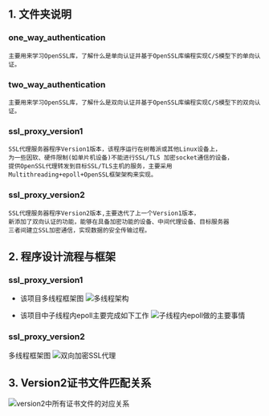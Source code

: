 ## 1. 文件夹说明 
### one_way_authentication
	主要用来学习OpenSSL库，了解什么是单向认证并基于OpenSSL库编程实现C/S模型下的单向认证。
### two_way_authentication
	主要用来学习OpenSSL库，了解什么是双向认证并基于OpenSSL库编程实现C/S模型下的双向认证。
### ssl_proxy_version1
	SSL代理服务器程序Version1版本，该程序运行在树莓派或其他Linux设备上，
	为一些因软、硬件限制(如单片机设备)不能进行SSL/TLS 加密socket通信的设备，
	提供OpenSSL代理转发到目标SSL/TLS主机的服务，主要采用Multithreading+epoll+OpenSSL框架架构来实现。
### ssl_proxy_version2
	SSL代理服务器程序Version2版本,主要迭代了上一个Version1版本，
	新添加了双向认证的功能，能够在具备加密功能的设备、中间代理设备、目标服务器
	三者间建立SSL加密通信，实现数据的安全传输过程。
## 2. 程序设计流程与框架
### ssl_proxy_version1
- 该项目多线程框架图
![多线程架构](https://images.gitee.com/uploads/images/2020/0820/112640_565da807_5112813.png "多线程.png")

- 该项目中子线程内epoll主要完成如下工作
![子线程内epoll做的主要事情](https://images.gitee.com/uploads/images/2020/0820/000909_d2b12245_5112813.png "epoll.png")

### ssl_proxy_version2
多线程框架图
![双向加密SSL代理](https://images.gitee.com/uploads/images/2020/0820/120215_9d3f5808_5112813.png "双向加密下多线程架构.png")
## 3. Version2证书文件匹配关系
![version2中所有证书文件的对应关系](https://images.gitee.com/uploads/images/2020/0819/203738_ef610e12_5112813.jpeg "Version2_cert.jpg")
